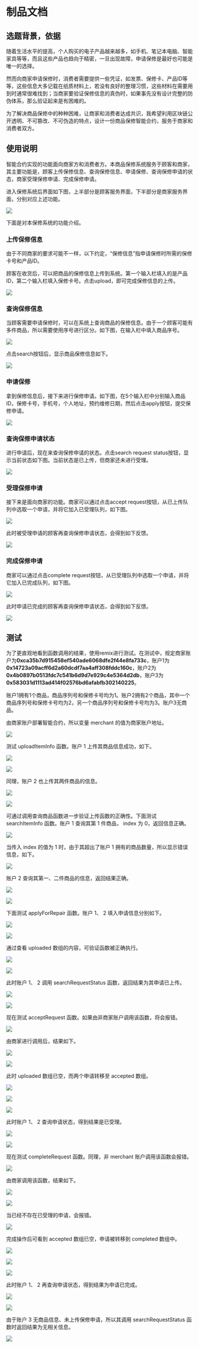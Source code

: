 # 制品文档
## 选题背景，依据
随着生活水平的提高，个人购买的电子产品越来越多，如手机、笔记本电脑、智能家具等等，而且这些产品也趋向于精密，一旦出现故障，申请保修是最好也可能是唯一的选择。

然而向商家申请保修时，消费者需要提供一些凭证，如发票、保修卡、产品ID等等，这些信息大多记载在纸质材料上，若没有良好的整理习惯，这些材料在需要用到时通常很难找到；当商家要验证保修信息的真伪时，如果事先没有设计完整的防伪体系，那么验证起来是有困难的。

为了解决商品保修中的种种困难，让商家和消费者达成共识，我希望利用区块链公开透明、不可篡改、不可伪造的特点，设计一份商品保修智能合约，服务于商家和消费者双方。
## 使用说明
智能合约实现的功能面向商家方和消费者方。本商品保修系统服务于顾客和商家，其主要功能是，顾客上传保修信息、查询保修信息、申请保修、查询保修申请的状态，商家受理保修申请、完成保修申请。

进入保修系统后界面如下图，上半部分是顾客服务界面，下半部分是商家服务界面，分别对应上述功能。

![](https://github.com/Vinsm-L/2018blockchain_project/blob/master/pics/home.PNG)

下面是对本保修系统的功能介绍。

### 上传保修信息
由于不同商家的要求可能不一样，以下约定，“保修信息”指申请保修时所需的保修卡号和产品ID。

顾客在收货后，可以把商品的保修信息上传到系统。第一个输入栏填入的是产品ID，第二个输入栏填入保修卡号。点击upload，即可完成保修信息的上传。

![](https://github.com/Vinsm-L/2018blockchain_project/blob/master/pics/uploadItemInfo.PNG)

### 查询保修信息
当顾客需要申请保修时，可以在系统上查询商品的保修信息。由于一个顾客可能有多件商品，所以需要使用序号进行区分。如下图，在输入栏中填入商品序号。

![](https://github.com/Vinsm-L/2018blockchain_project/blob/master/pics/searchItemInfo1.PNG)

点击search按钮后，显示商品保修信息如下。

![](https://github.com/Vinsm-L/2018blockchain_project/blob/master/pics/searchItemInfo2.PNG)

### 申请保修
拿到保修信息后，接下来进行保修申请。如下图，在5个输入栏中分别输入商品ID，保修卡号，手机号，个人地址，预约维修日期，然后点击apply按钮，提交保修申请。

![](https://github.com/Vinsm-L/2018blockchain_project/blob/master/pics/applyForRepair.PNG)

### 查询保修申请状态
进行申请后，现在来查询保修申请的状态。点击search request status按钮，显示当前状态如下图。当前状态是已上传，但商家还未进行受理。

![](https://github.com/Vinsm-L/2018blockchain_project/blob/master/pics/searchRequestStatus1.PNG)

### 受理保修申请
接下来是面向商家的功能。商家可以通过点击accept request按钮，从已上传队列中选取一个申请，并将它加入已受理队列，如下图。

![](https://github.com/Vinsm-L/2018blockchain_project/blob/master/pics/acceptRequest.png)

此时被受理申请的顾客再查询保修申请状态，会得到如下反馈。

![](https://github.com/Vinsm-L/2018blockchain_project/blob/master/pics/searchRequestStatus2.PNG)

### 完成保修申请
商家可以通过点击complete request按钮，从已受理队列中选取一个申请，并将它加入已完成队列，如下图。

![](https://github.com/Vinsm-L/2018blockchain_project/blob/master/pics/completeRequest.png)

此时申请已完成的顾客再查询保修申请状态，会得到如下反馈。

![](https://github.com/Vinsm-L/2018blockchain_project/blob/master/pics/searchRequestStatus3.PNG)
## 测试
为了更直观地看到函数调用的结果，使用remix进行测试。在测试中，规定商家账户为**0xca35b7d915458ef540ade6068dfe2f44e8fa733c**，账户1为**0x14723a09acff6d2a60dcdf7aa4aff308fddc160c**，账户2为**0x4b0897b0513fdc7c541b6d9d7e929c4e5364d2db**，账户3为**0x583031d1113ad414f02576bd6afabfb302140225**。

账户1拥有1个商品，商品序列号和保修卡号均为1。账户2拥有2个商品，其中一个商品序列号和保修卡号均为2，另一个商品序列号和保修卡号均为3。账户3无商品。

由商家账户部署智能合约，所以变量 merchant 的值为商家账户地址。

![](https://github.com/Vinsm-L/2018blockchain_project/blob/master/pics/1.png)

测试 uploadItemInfo 函数。账户 1 上传其商品信息成功，如下。

![](https://github.com/Vinsm-L/2018blockchain_project/blob/master/pics/2.png)

![](https://github.com/Vinsm-L/2018blockchain_project/blob/master/pics/3.png)

同理，账户 2 也上传其两件商品的信息。

![](https://github.com/Vinsm-L/2018blockchain_project/blob/master/pics/4.png)

![](https://github.com/Vinsm-L/2018blockchain_project/blob/master/pics/5.png)

可通过调用查询商品函数进一步验证上传函数的正确性。下面测试searchItemInfo 函数。账户 1 查询其第 1 件商品， index 为 0，返回信息正确。

![](https://github.com/Vinsm-L/2018blockchain_project/blob/master/pics/6.png)

当传入 index 的值为 1 时，由于其超出了账户 1 拥有的商品数量，所以显示错误信息，如下。

![](https://github.com/Vinsm-L/2018blockchain_project/blob/master/pics/7.png)

账户 2 查询其第一、二件商品的信息，返回结果正确。

![](https://github.com/Vinsm-L/2018blockchain_project/blob/master/pics/8.png)

![](https://github.com/Vinsm-L/2018blockchain_project/blob/master/pics/9.png)

下面测试 applyForRepair 函数。账户 1、 2 填入申请信息分别如下。

![](https://github.com/Vinsm-L/2018blockchain_project/blob/master/pics/10.png)

![](https://github.com/Vinsm-L/2018blockchain_project/blob/master/pics/11.png)

通过查看 uploaded 数组的内容，可验证函数被正确执行。

![](https://github.com/Vinsm-L/2018blockchain_project/blob/master/pics/12.png)

![](https://github.com/Vinsm-L/2018blockchain_project/blob/master/pics/13.png)

此时账户 1、 2 调用 searchRequestStatus 函数，返回结果为其申请已上传。

![](https://github.com/Vinsm-L/2018blockchain_project/blob/master/pics/14.png)

![](https://github.com/Vinsm-L/2018blockchain_project/blob/master/pics/15.png)

现在测试 acceptRequest 函数。如果由非商家账户调用该函数，将会报错。

![](https://github.com/Vinsm-L/2018blockchain_project/blob/master/pics/16.png)

由商家进行调用后，结果如下。

![](https://github.com/Vinsm-L/2018blockchain_project/blob/master/pics/17.png)

![](https://github.com/Vinsm-L/2018blockchain_project/blob/master/pics/18.png)

此时 uploaded 数组已空，而两个申请转移至 accepted 数组。

![](https://github.com/Vinsm-L/2018blockchain_project/blob/master/pics/19.png)

![](https://github.com/Vinsm-L/2018blockchain_project/blob/master/pics/20.png)

![](https://github.com/Vinsm-L/2018blockchain_project/blob/master/pics/21.png)

此时账户 1、 2 查询申请状态，得到结果是已受理。

![](https://github.com/Vinsm-L/2018blockchain_project/blob/master/pics/22.png)

![](https://github.com/Vinsm-L/2018blockchain_project/blob/master/pics/23.png)

现在测试 completeRequest 函数。同理，非 merchant 账户调用该函数会报错。

![](https://github.com/Vinsm-L/2018blockchain_project/blob/master/pics/24.png)

由商家调用该函数，结果如下。

![](https://github.com/Vinsm-L/2018blockchain_project/blob/master/pics/25.png)

![](https://github.com/Vinsm-L/2018blockchain_project/blob/master/pics/26.png)

当已经不存在已受理的申请，会报错。

![](https://github.com/Vinsm-L/2018blockchain_project/blob/master/pics/27.png)

完成操作后可看到 accepted 数组已空，申请被转移到 completed 数组中。

![](https://github.com/Vinsm-L/2018blockchain_project/blob/master/pics/28.png)

![](https://github.com/Vinsm-L/2018blockchain_project/blob/master/pics/29.png)

![](https://github.com/Vinsm-L/2018blockchain_project/blob/master/pics/30.png)

此时账户 1、 2 再查询申请状态，得到结果为申请已完成。

![](https://github.com/Vinsm-L/2018blockchain_project/blob/master/pics/31.png)

![](https://github.com/Vinsm-L/2018blockchain_project/blob/master/pics/32.png)

由于账户 3 无商品信息、未上传保修申请，所以其调用 searchRequestStatus 函数时返回结果为无相关信息。

![](https://github.com/Vinsm-L/2018blockchain_project/blob/master/pics/33.png)
